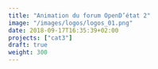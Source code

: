 ```yaml
---
title: "Animation du forum OpenD’état 2"
image: "/images/logos/logos_01.png"
date: 2018-09-17T16:35:39+02:00
projects: ["cat3"]
draft: true
weight: 300
---
```


